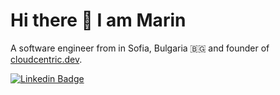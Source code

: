 # Hi there 👋 I am Marin
A software engineer from in Sofia, Bulgaria 🇧🇬 and founder of [cloudcentric.dev](https://www.cloudcentric.dev/).

[![Linkedin Badge](https://img.shields.io/badge/-mbezhanov-blue?style=flat-square&logo=Linkedin&logoColor=white)](https://www.linkedin.com/in/mbezhanov/)
